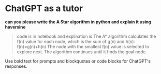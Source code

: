# ChatGPT as a tutor
**can you please write the A Star algorithm in python and explain it using haversine**


>code is in notebook
and explination is The A* algorithm calculates the f(n) value for each node, which is the sum of g(n) and h(n):
f(n)=g(n)+h(n)
The node with the smallest f(n) value is selected to explore next. The algorithm continues until it finds the goal node.

Use bold text for prompts and blockquotes or code blocks for ChatGPT's responses.
